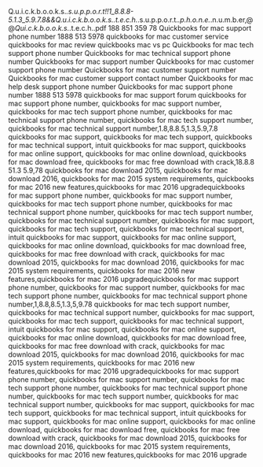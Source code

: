 Q.u.i.c.k.b.o.o.k.s._.s.u.p.p.o.r.t!!_1_8.8.8-5.1.3_5.9.7.8_&&_Q.u.i.c.k.b.o.o.k.s._.t.e.c.h._.s.u.p.p.o.r.t._.p.h.o.n.e._.n.u.m.b.er,@@_Qui.c.k.b.o.o.k.s._.t.e.c.h..pdf
188 851 359 78 Quickbooks for mac support phone number 1888 513 5978 quickbooks for mac customer service quickbooks for mac review quickbooks mac vs pc
Quickbooks for mac tech support phone number
Quickbooks for mac technical support phone number
Quickbooks for mac support number
Quickbooks for mac customer support phone number
Quickbooks for mac customer support number
Quickbooks for mac customer support contact number
Quickbooks for mac help desk support phone number
Quickbooks for mac support phone number 1888 513 5978 quickbooks for mac support forum
quickbooks for mac support phone number, quickbooks for mac support number, quickbooks for mac tech support phone number, quickbooks for mac technical support phone number, quickbooks for mac tech support number, quickbooks for mac technical support number,1.8,8.8.5,1.3,5.9,7.8 quickbooks for mac support, quickbooks for mac tech support, quickbooks for mac technical support, intuit quickbooks for mac support, quickbooks for mac online support, quickbooks for mac online download, quickbooks for mac download free, quickbooks for mac free download with crack,18.8.8 51.3 5.9,78 quickbooks for mac download 2015, quickbooks for mac download 2016, quickbooks for mac 2015 system requirements, quickbooks for mac 2016 new features,quickbooks for mac 2016 upgradequickbooks for mac support phone number, quickbooks for mac support number, quickbooks for mac tech support phone number, quickbooks for mac technical support phone number, quickbooks for mac tech support number, quickbooks for mac technical support number, quickbooks for mac support, quickbooks for mac tech support, quickbooks for mac technical support, intuit quickbooks for mac support, quickbooks for mac online support, quickbooks for mac online download, quickbooks for mac download free, quickbooks for mac free download with crack, quickbooks for mac download 2015, quickbooks for mac download 2016, quickbooks for mac 2015 system requirements, quickbooks for mac 2016 new features,quickbooks for mac 2016 upgradequickbooks for mac support phone number, quickbooks for mac support number, quickbooks for mac tech support phone number, quickbooks for mac technical support phone number,1,8.8,8.5,1.3,5,9.78 quickbooks for mac tech support number, quickbooks for mac technical support number, quickbooks for mac support, quickbooks for mac tech support, quickbooks for mac technical support, intuit quickbooks for mac support, quickbooks for mac online support, quickbooks for mac online download, quickbooks for mac download free, quickbooks for mac free download with crack, quickbooks for mac download 2015, quickbooks for mac download 2016, quickbooks for mac 2015 system requirements, quickbooks for mac 2016 new features,quickbooks for mac 2016 upgradequickbooks for mac support phone number, quickbooks for mac support number, quickbooks for mac tech support phone number, quickbooks for mac technical support phone number, quickbooks for mac tech support number, quickbooks for mac technical support number, quickbooks for mac support, quickbooks for mac tech support, quickbooks for mac technical support, intuit quickbooks for mac support, quickbooks for mac online support, quickbooks for mac online download, quickbooks for mac download free, quickbooks for mac free download with crack, quickbooks for mac download 2015, quickbooks for mac download 2016, quickbooks for mac 2015 system requirements, quickbooks for mac 2016 new features,quickbooks for mac 2016 upgrade